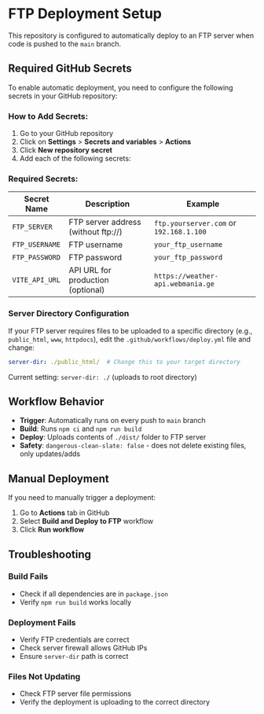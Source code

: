 # FTP Deployment Setup

This repository is configured to automatically deploy to an FTP server when code is pushed to the `main` branch.

## Required GitHub Secrets

To enable automatic deployment, you need to configure the following secrets in your GitHub repository:

### How to Add Secrets:
1. Go to your GitHub repository
2. Click on **Settings** > **Secrets and variables** > **Actions**
3. Click **New repository secret**
4. Add each of the following secrets:

### Required Secrets:

| Secret Name | Description | Example |
|------------|-------------|---------|
| `FTP_SERVER` | FTP server address (without ftp://) | `ftp.yourserver.com` or `192.168.1.100` |
| `FTP_USERNAME` | FTP username | `your_ftp_username` |
| `FTP_PASSWORD` | FTP password | `your_ftp_password` |
| `VITE_API_URL` | API URL for production (optional) | `https://weather-api.webmania.ge` |

### Server Directory Configuration

If your FTP server requires files to be uploaded to a specific directory (e.g., `public_html`, `www`, `httpdocs`), edit the `.github/workflows/deploy.yml` file and change:

```yaml
server-dir: ./public_html/  # Change this to your target directory
```

Current setting: `server-dir: ./` (uploads to root directory)

## Workflow Behavior

- **Trigger**: Automatically runs on every push to `main` branch
- **Build**: Runs `npm ci` and `npm run build`
- **Deploy**: Uploads contents of `./dist/` folder to FTP server
- **Safety**: `dangerous-clean-slate: false` - does not delete existing files, only updates/adds

## Manual Deployment

If you need to manually trigger a deployment:
1. Go to **Actions** tab in GitHub
2. Select **Build and Deploy to FTP** workflow
3. Click **Run workflow**

## Troubleshooting

### Build Fails
- Check if all dependencies are in `package.json`
- Verify `npm run build` works locally

### Deployment Fails
- Verify FTP credentials are correct
- Check server firewall allows GitHub IPs
- Ensure `server-dir` path is correct

### Files Not Updating
- Check FTP server file permissions
- Verify the deployment is uploading to the correct directory